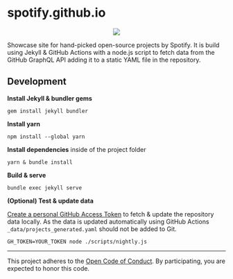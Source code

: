 # spotify.github.io

<p align="center">
  <img src="https://user-images.githubusercontent.com/8904624/127524940-37bd6001-647d-40ac-86ec-bb22d1a100c8.gif">
</p>

Showcase site for hand-picked open-source projects by Spotify. It is build using Jekyll & GitHub Actions with a node.js script to fetch data from the GitHub GraphQL API adding it to a static YAML file in the repository.

## Development

**Install Jekyll & bundler gems**

```
gem install jekyll bundler
```

**Install yarn**

```
npm install --global yarn
```

**Install dependencies** inside of the project folder

```
yarn & bundle install
```

**Build & serve**

```
bundle exec jekyll serve
```

**(Optional) Test & update data**

[Create a personal GitHub Access Token](https://github.com/settings/tokens) to fetch & update the repository data locally. As the data is updated automatically using GitHub Actions `_data/projects_generated.yaml` should not be added to Git.

```
GH_TOKEN=YOUR_TOKEN node ./scripts/nightly.js
```

---

This project adheres to the [Open Code of Conduct][code-of-conduct]. By participating, you are expected to honor this code.

[code-of-conduct]: https://github.com/spotify/code-of-conduct/blob/master/code-of-conduct.md
